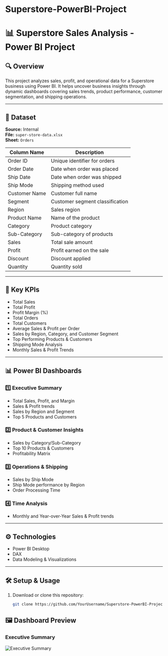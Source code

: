 # Superstore-PowerBI-Project
# 📊 Superstore Sales Analysis - Power BI Project

## 🔍 Overview

This project analyzes sales, profit, and operational data for a Superstore business using Power BI. It helps uncover business insights through dynamic dashboards covering sales trends, product performance, customer segmentation, and shipping operations.

---

## 📁 Dataset

**Source:** Internal  
**File:** `super-store-data.xlsx`  
**Sheet:** `Orders`

| Column Name      | Description                      |
|------------------|----------------------------------|
| Order ID         | Unique identifier for orders    |
| Order Date       | Date when order was placed      |
| Ship Date        | Date when order was shipped     |
| Ship Mode        | Shipping method used            |
| Customer Name    | Customer full name              |
| Segment          | Customer segment classification |
| Region           | Sales region                    |
| Product Name     | Name of the product             |
| Category         | Product category                |
| Sub-Category     | Sub-category of products        |
| Sales            | Total sale amount               |
| Profit           | Profit earned on the sale       |
| Discount         | Discount applied                |
| Quantity         | Quantity sold                   |

---

## 🎯 Key KPIs

- Total Sales
- Total Profit
- Profit Margin (%)
- Total Orders
- Total Customers
- Average Sales & Profit per Order
- Sales by Region, Category, and Customer Segment
- Top Performing Products & Customers
- Shipping Mode Analysis
- Monthly Sales & Profit Trends

---

## 📊 Power BI Dashboards

### 1️⃣ Executive Summary
- Total Sales, Profit, and Margin
- Sales & Profit trends
- Sales by Region and Segment
- Top 5 Products and Customers

### 2️⃣ Product & Customer Insights
- Sales by Category/Sub-Category
- Top 10 Products & Customers
- Profitability Matrix

### 3️⃣ Operations & Shipping
- Sales by Ship Mode
- Ship Mode performance by Region
- Order Processing Time

### 4️⃣ Time Analysis
- Monthly and Year-over-Year Sales & Profit trends

---

## ⚙️ Technologies

- Power BI Desktop
- DAX
- Data Modeling & Visualizations

---

## 🛠️ Setup & Usage

1. Download or clone this repository:
   ```bash
   git clone https://github.com/YourUsername/Superstore-PowerBI-Project.git
## 🖼️ Dashboard Preview

### Executive Summary

![Executive Summary](assets/screenshots/executive_summary.png)

